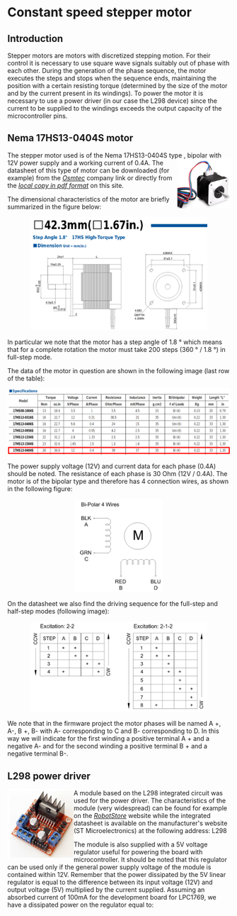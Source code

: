 # Constant speed stepper motor
## Introduction
Stepper motors are motors with discretized stepping motion. For their control it is necessary to use square wave signals suitably out of phase with each other. During the generation of the phase sequence, the motor executes the steps and stops when the sequence ends, maintaining the position with a certain resisting torque (determined by the size of the motor and by the current present in its windings). To power the motor it is necessary to use a power driver (in our case the L298 device) since the current to be supplied to the windings exceeds the output capacity of the microcontroller pins.
## Nema 17HS13-0404S motor
The stepper motor used is of the Nema 17HS13-0404S type <img align="right" src="pic/quimat.png" width=120/> , bipolar with 12V power supply and a working current of 0.4A. The datasheet of this type of motor can be downloaded (for example) from the [*Osmtec*](http://www.osmtec.com/nema_17_step_motor_17_hs.htm) company link or directly from the [*local copy in pdf format*](17hs.pdf) on this site.

The dimensional characteristics of the motor are briefly summarized in the figure below:
<p align="center">
  <img src="pic/dimensions.png" width=400/>
</p>

In particular we note that the motor has a step angle of 1.8 ° which means that for a complete rotation the motor must take 200 steps (360 ° / 1.8 °) in full-step mode.

The data of the motor in question are shown in the following image (last row of the table):
<p align="center">
  <img src="pic/17HS13-0404S.png" width=600/>
</p>

The power supply voltage (12V) and current data for each phase (0.4A) should be noted. The resistance of each phase is 30 Ohm (12V / 0.4A). The motor is of the bipolar type and therefore has 4 connection wires, as shown in the following figure:
<p align="center">
  <img src="pic/bipolar-4wires.png" width=200/>
</p>

On the datasheet we also find the driving sequence for the full-step and half-step modes (following image):
<p align="center">
  <img src="pic/sequence.png" width=400/>
</p>

We note that in the firmware project the motor phases will be named A +, A-, B +, B- with A- corresponding to C and B- corresponding to D. In this way we will indicate for the first winding a positive terminal A + and a negative A- and for the second winding a positive terminal B + and a negative terminal B-.

## L298 power driver

<img align="left" src="pic/driverL298N.png" width=150/> A module based on the L298 integrated circuit was used for the power driver. The characteristics of the module (very widespread) can be found for example on the [*RobotStore*](https://www.robotstore.it/Controllo-motori-con-driver-L298N-per-motori-DC-e-motori-passo-passo) website while the integrated datasheet is available on the manufacturer's website (ST Microelectronics) at the following address: L298

The module is also supplied with a 5V voltage regulator useful for powering the board with microcontroller. It should be noted that this regulator can be used only if the general power supply voltage of the module is contained within 12V. Remember that the power dissipated by the 5V linear regulator is equal to the difference between its input voltage (12V) and output voltage (5V) multiplied by the current supplied. Assuming an absorbed current of 100mA for the development board for LPC1769, we have a dissipated power on the regulator equal to:
